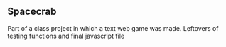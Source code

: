 ## Spacecrab
Part of a class project in which a text web game was made. Leftovers of testing functions and final javascript file